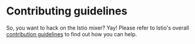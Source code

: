 # Contributing guidelines

So, you want to hack on the Istio mixer? Yay! Please refer to Istio's overall
[contribution guidelines](https://raw.githubusercontent.com/istio/istio/master/CONTRIBUTING.md) to
find out how you can help.
